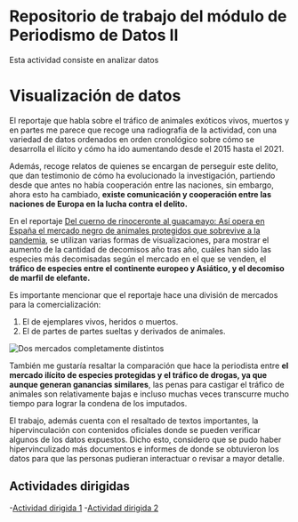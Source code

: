 # Repositorio de trabajo del módulo de Periodismo de Datos II

Esta actividad consiste en analizar datos 

# Visualización de datos 
  El reportaje que habla sobre el tráfico de animales exóticos vivos, muertos y en partes me parece que recoge una radiografía de la actividad, con una variedad de datos ordenados en orden cronológico sobre cómo se desarrolla el ilícito y cómo ha ido aumentando desde el 2015 hasta el 2021. 

Además, recoge relatos de quienes se encargan de perseguir este delito, que dan testimonio de cómo ha evolucionado la investigación, partiendo desde que antes no había cooperación entre las naciones, sin embargo, ahora esto ha cambiado, **existe comunicación y cooperación entre las naciones de Europa en la lucha contra el delito.**

En el reportaje [Del cuerno de rinoceronte al guacamayo: Así opera en España el mercado negro de animales protegidos que sobrevive a la pandemia](https://www.elmundo.es/ciencia-y-salud/medio-ambiente/2021/12/30/61bcd569fc6c83a2308b459a.html), se utilizan varias formas de visualizaciones, para mostrar el aumento de la cantidad de decomisos año tras año, cuáles han sido las especies más decomisadas según el mercado en el que se venden, el **tráfico de especies entre el continente europeo y Asiático, y el decomiso de marfil de elefante.**

Es importante mencionar que el reportaje hace una división de mercados para la comercialización: 
 1. El de ejemplares vivos, heridos o muertos.
 2. El de partes de partes sueltas y derivados de animales.

 ![Dos mercados completamente distintos](https://e00-elmundo.uecdn.es/elmundo/2021/graficos/dic/s5/b-dos-mercados-470.jpg)
 
 También me gustaría resaltar la comparación que hace la periodista entre **el mercado ilícito de especies protegidas y el tráfico de drogas, ya que aunque generan ganancias similares**, las penas para castigar el tráfico de animales son relativamente bajas e incluso muchas veces transcurre mucho tiempo para lograr la condena de los imputados. 
 
 El trabajo, además cuenta con el resaltado de textos importantes, la hipervinculación con contenidos oficiales donde se pueden verificar algunos de los datos expuestos. Dicho esto, considero que se pudo haber hipervinculizado más documentos e informes de donde se obtuvieron los datos para que las personas pudieran interactuar o revisar a mayor detalle. 

## Actividades dirigidas 

-[Actividad dirigida 1](ad1.md)
-[Actividad dirigida 2](ad2.md)
